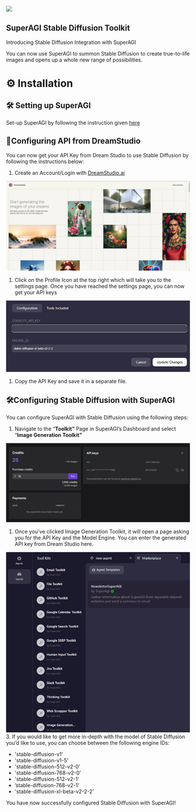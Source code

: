 <p align=center>

<a href=”https://superagi.co”><img src=https://superagi.co/wp-content/uploads/2023/05/SuperAGI_icon.png></a>

</p>

## SuperAGI Stable Diffusion Toolkit

Introducing Stable Diffusion Integration with SuperAGI

You can now use SuperAGI to summon Stable Diffusion to create true-to-life images and opens up a whole new range of possibilities. 

# ⚙️ Installation

## 🛠️ Setting up SuperAGI

Set-up SuperAGI by following the instruction given [here](https://github.com/TransformerOptimus/SuperAGI/blob/main/README.MD)

## 🔧Configuring API from DreamStudio

You can now get your API Key from Dream Studio to use Stable Diffusion by following the instructions below: 

1. Create an Account/Login with [DreamStudio.ai](http://DreamStudio.ai)

![SD_1](README/SD_1.png)

1. Click on the Profile Icon at the top right which will take you to the settings page. Once you have reached the settings page, you can now get your API keys 

![SD_2](README/SD_2.png)

1. Copy the API Key and save it in a separate file. 

## 🛠️Configuring Stable Diffusion with SuperAGI

You can configure SuperAGI with Stable Diffusion using the following steps:

1. Navigate to the “****************Toolkit”**************** Page in SuperAGI’s Dashboard and select “****************Image Generation Toolkit”**************** 

![SD_3](README/SD_3.png)

1. Once you’ve clicked Image Generation Toolkit, it will open a page asking you for the API Key and the Model Engine. You can enter the generated API key from Dream Studio here. 

![SD_4](README/SD_4.png)
3. If you would like to get more in-depth with the model of Stable Diffusion you’d like to use, you can choose between the following engine IDs: 

- 'stable-diffusion-v1'
- 'stable-diffusion-v1-5'
- 'stable-diffusion-512-v2-0'
- 'stable-diffusion-768-v2-0'
- 'stable-diffusion-512-v2-1'
- ’stable-diffusion-768-v2-1'
- 'stable-diffusion-xl-beta-v2-2-2’

You have now successfully configured Stable Diffusion with SuperAGI!
